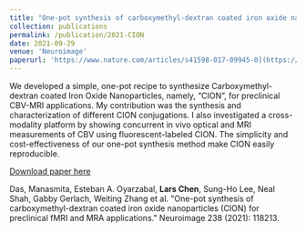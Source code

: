 ```yaml
---
title: "One-pot synthesis of carboxymethyl-dextran coated iron oxide nanoparticles (CION) for preclinical fMRI and MRA applications"
collection: publications
permalink: /publication/2021-CION
date: 2021-09-29
venue: 'Neuroimage'
paperurl: 'https://www.nature.com/articles/s41598-017-09945-0](https://www.sciencedirect.com/science/article/pii/S1053811921004900'
---
```

We developed a simple, one-pot recipe to synthesize Carboxymethyl-dextran coated Iron Oxide Nanoparticles, namely, “CION”, for preclinical CBV-MRI applications. My contribution was the synthesis and characterization of different CION conjugations. I also investigated a cross-modality platform by showing concurrent in vivo optical and MRI measurements of CBV using fluorescent-labeled CION. The simplicity and cost-effectiveness of our one-pot synthesis method make CION easily reproducible.

[Download paper here]([https://www.sciencedirect.com/science/article/pii/S1053811921004900)

Das, Manasmita, Esteban A. Oyarzabal, **Lars Chen**, Sung-Ho Lee, Neal Shah, Gabby Gerlach, Weiting Zhang et al. "One-pot synthesis of carboxymethyl-dextran coated iron oxide nanoparticles (CION) for preclinical fMRI and MRA applications." Neuroimage 238 (2021): 118213.
